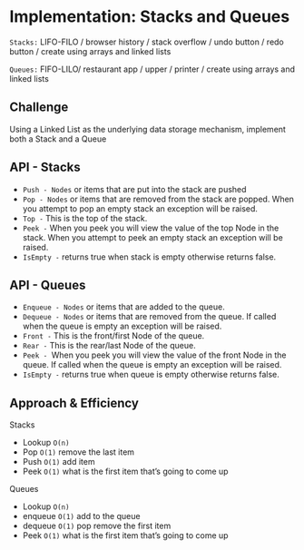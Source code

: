 # Implementation: Stacks and Queues
`Stacks:` LIFO-FILO / browser history / stack overflow / undo button / redo button / create using arrays and linked lists

`Queues:` FIFO-LILO/ restaurant app / upper / printer / create using arrays and linked lists

## Challenge
Using a Linked List as the underlying data storage mechanism, implement both a Stack and a Queue

## API - Stacks
- `Push - Nodes` or items that are put into the stack are pushed
- `Pop - Nodes` or items that are removed from the stack are popped. When you attempt to pop an empty stack an exception will be raised.
- `Top -` This is the top of the stack.
- `Peek -` When you peek you will view the value of the top Node in the stack. When you attempt to peek an empty stack an exception will be raised.
- `IsEmpty -` returns true when stack is empty otherwise returns false.

## API - Queues
- `Enqueue - Nodes` or items that are added to the queue.
- `Dequeue - Nodes` or items that are removed from the queue. If called when the queue is empty an exception will be raised.
- `Front -` This is the front/first Node of the queue.
- `Rear -` This is the rear/last Node of the queue.
- `Peek - `When you peek you will view the value of the front Node in the queue. If called when the queue is empty an exception will be raised.
- `IsEmpty -` returns true when queue is empty otherwise returns false.

## Approach & Efficiency
Stacks
-	Lookup `O(n)`
-	Pop `O(1)`  remove the last item
-	Push `O(1)` add item 
-	Peek `O(1)`  what is the first item that’s going to come up

Queues
-	Lookup `O(n)`
-	enqueue `O(1)` add to the queue 
-	dequeue `O(1)` pop remove the first item  
-	Peek `O(1)` what is the first item that’s going to come up











